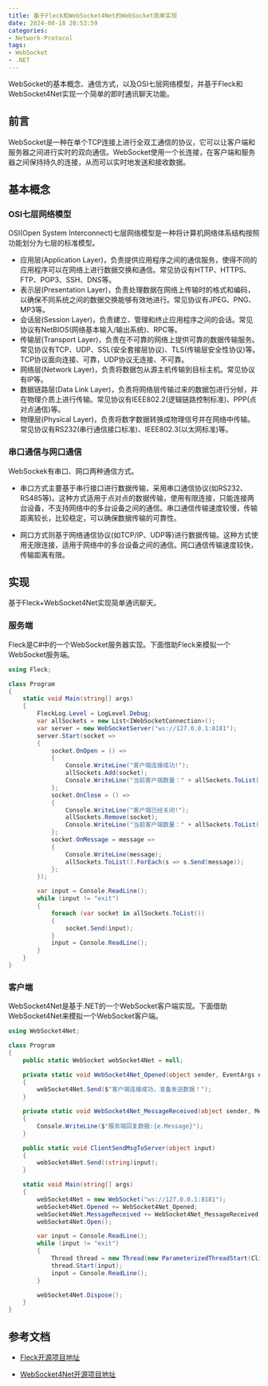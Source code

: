 ```yaml
---
title: 基于Fleck和WebSocket4Net的WebSocket简单实现
date: 2024-08-18 20:53:59
categories:
- Network-Protocol
tags:
- WebSocket
- .NET
---
```


WebSocket的基本概念、通信方式，以及OSI七层网络模型，并基于Fleck和WebSocket4Net实现一个简单的即时通讯聊天功能。

<!--more-->

## 前言

WebSocket是一种在单个TCP连接上进行全双工通信的协议，它可以让客户端和服务器之间进行实时的双向通信。WebSocket使用一个长连接，在客户端和服务器之间保持持久的连接，从而可以实时地发送和接收数据。

## 基本概念

### OSI七层网络模型

OSI(Open System Interconnect)七层网络模型是一种将计算机网络体系结构按照功能划分为七层的标准模型。

- 应用层(Application Layer)，负责提供应用程序之间的通信服务，使得不同的应用程序可以在网络上进行数据交换和通信。常见协议有HTTP、HTTPS、FTP、POP3、SSH、DNS等。
- 表示层(Presentation Layer)，负责处理数据在网络上传输时的格式和编码，以确保不同系统之间的数据交换能够有效地进行。常见协议有JPEG、PNG、MP3等。
- 会话层(Session Layer)，负责建立、管理和终止应用程序之间的会话。常见协议有NetBIOS(网络基本输入/输出系统)、RPC等。
- 传输层(Transport Layer)，负责在不可靠的网络上提供可靠的数据传输服务。常见协议有TCP、UDP、SSL(安全套接层协议)、TLS(传输层安全性协议)等。TCP协议面向连接、可靠，UDP协议无连接、不可靠。
- 网络层(Network Layer)，负责将数据包从源主机传输到目标主机。常见协议有IP等。
- 数据链路层(Data Link Layer)，负责将网络层传输过来的数据包进行分帧，并在物理介质上进行传输。常见协议有IEEE802.2(逻辑链路控制标准)、PPP(点对点通信)等。
- 物理层(Physical Layer)，负责将数字数据转换成物理信号并在网络中传输。常见协议有RS232(串行通信接口标准)、IEEE802.3(以太网标准)等。

### 串口通信与网口通信

WebSockek有串口、网口两种通信方式。

- 串口方式‌主要基于串行接口进行数据传输，采用串口通信协议(如RS232、RS485等)。这种方式适用于点对点的数据传输，使用有限连接，只能连接两台设备，不支持网络中的多台设备之间的通信。串口通信传输速度较慢，传输距离较长，比较稳定，可以确保数据传输的可靠性。

- 网口方式‌则基于网络通信协议(如TCP/IP、UDP等)进行数据传输。这种方式使用无限连接，适用于网络中的多台设备之间的通信。网口通信传输速度较快，传输距离有限。

## 实现

基于Fleck+WebSocket4Net实现简单通讯聊天。

### 服务端

Fleck是C#中的一个WebSocket服务器实现。下面借助Fleck来模拟一个WebSocket服务端。

```c#
using Fleck;

class Program
{
    static void Main(string[] args)
    {
        FleckLog.Level = LogLevel.Debug;
        var allSockets = new List<IWebSocketConnection>();
        var server = new WebSocketServer("ws://127.0.0.1:8181");
        server.Start(socket =>
        {
            socket.OnOpen = () =>
            {
                Console.WriteLine("客户端连接成功!");
                allSockets.Add(socket);
                Console.WriteLine("当前客户端数量：" + allSockets.ToList().Count);
            };
            socket.OnClose = () =>
            {
                Console.WriteLine("客户端已经关闭!");
                allSockets.Remove(socket);
                Console.WriteLine("当前客户端数量：" + allSockets.ToList().Count);
            };
            socket.OnMessage = message =>
            {
                Console.WriteLine(message);
                allSockets.ToList().ForEach(s => s.Send(message));
            };
        });

        var input = Console.ReadLine();
        while (input != "exit")
        {
            foreach (var socket in allSockets.ToList())
            {
                socket.Send(input);
            }
            input = Console.ReadLine();
        }
    }
}
```

### 客户端

WebSocket4Net是基于.NET的一个WebSocket客户端实现。下面借助WebSocket4Net来模拟一个WebSocket客户端。

```c#
using WebSocket4Net;

class Program
{
    public static WebSocket webSocket4Net = null;

    private static void WebSocket4Net_Opened(object sender, EventArgs e)
    {
        webSocket4Net.Send($"客户端连接成功，准备发送数据！");
    }

    private static void WebSocket4Net_MessageReceived(object sender, MessageReceivedEventArgs e)
    {
        Console.WriteLine($"服务端回复数据:{e.Message}");
    }

    public static void ClientSendMsgToServer(object input)
    {
        webSocket4Net.Send((string)input);
    }

    static void Main(string[] args)
    {
        webSocket4Net = new WebSocket("ws://127.0.0.1:8181");
        webSocket4Net.Opened += WebSocket4Net_Opened;
        webSocket4Net.MessageReceived += WebSocket4Net_MessageReceived;
        webSocket4Net.Open();

        var input = Console.ReadLine();
        while (input != "exit")
        {
            Thread thread = new Thread(new ParameterizedThreadStart(ClientSendMsgToServer));
            thread.Start(input);
            input = Console.ReadLine();
        }

        webSocket4Net.Dispose();
    }
}
```

## 参考文档

- [Fleck开源项目地址](https://github.com/statianzo/Fleck)

- [WebSocket4Net开源项目地址](https://github.com/kerryjiang/WebSocket4Net)